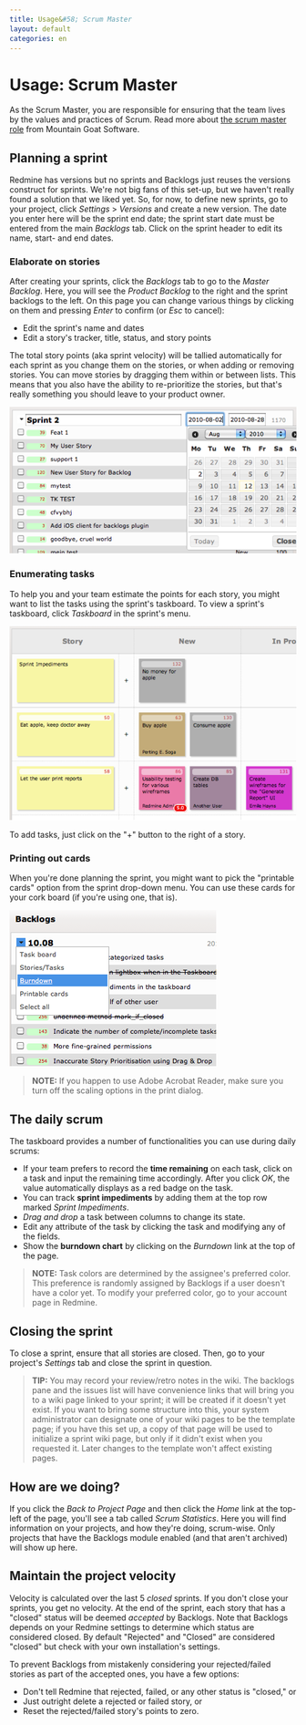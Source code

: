 ```yaml
---
title: Usage&#58; Scrum Master
layout: default
categories: en
---
```

# Usage: Scrum Master

As the Scrum Master, you are responsible for ensuring that the team lives by the values and practices of Scrum. Read more about <a href="http://www.mountaingoatsoftware.com/scrum/scrummaster" target="_blank">the scrum master role</a> from Mountain Goat Software.

## Planning a sprint

Redmine has versions but no sprints and Backlogs just reuses the
versions construct for sprints. We're not big fans of this set-up, but
we haven't really found a solution that we liked yet. So, for now, to
define new sprints, go to your project, click _Settings_ > _Versions_
and create a new version. The date you enter here will be the sprint
end date; the sprint start date must be entered from the main
_Backlogs_ tab. Click on the sprint header to edit its name, start-
and end dates.

### Elaborate on stories

After creating your sprints, click the _Backlogs_ tab to go to the _Master Backlog_. Here, you will see the _Product Backlog_ to the right and the sprint backlogs to the left. On this page you can change various things by clicking on them and pressing _Enter_ to confirm (or _Esc_ to cancel):

* Edit the sprint's name and dates
* Edit a story's tracker, title, status, and story points

The total story points (aka sprint velocity) will be tallied automatically for each sprint as you change them on the stories, or when adding or removing stories. You can move stories by dragging them within or between lists. This means that you also have the ability to re-prioritize the stories, but that's really something you should leave to your product owner.

![Sprint Backlog](../../assets/images/sprint_backlog.png)

### Enumerating tasks

To help you and your team estimate the points for each story, you might want to list the tasks using the sprint's taskboard. To view a sprint's taskboard, click _Taskboard_ in the sprint's menu.

![Sprint Taskboard](../../assets/images/sprint_taskboard.png)

To add tasks, just click on the "+" button to the right of a story.

### Printing out cards

When you're done planning the sprint, you might want to pick the "printable cards" option from the sprint drop-down menu. You can use these cards for your cork board (if you're using one, that is).

![Printable Cards](../../assets/images/sprint_context_menu.png)

> **NOTE:** If you happen to use Adobe Acrobat Reader, make sure you turn off the scaling options in the print dialog.

## The daily scrum

The taskboard provides a number of functionalities you can use during daily scrums:

* If your team prefers to record the **time remaining** on each task, click on a task and input the remaining time accordingly. After you click _OK_, the value automatically displays as a red badge on the task.
* You can track **sprint impediments** by adding them at the top row marked _Sprint Impediments_.
* *Drag and drop* a task between columns to change its state.
* Edit any attribute of the task by clicking the task and modifying any of the fields.
* Show the **burndown chart** by clicking on the _Burndown_ link at the top of the page.

> **NOTE:** Task colors are determined by the assignee's preferred color. This preference is randomly assigned by Backlogs if a user doesn't have a color yet. To modify your preferred color, go to your account page in Redmine.


## Closing the sprint

To close a sprint, ensure that all stories are closed. Then, go to your project's _Settings_ tab and close the sprint in question.

> **TIP:** You may record your review/retro notes in the wiki. The backlogs pane and the issues list will have convenience links that will bring you to a wiki page linked to your sprint; it will be created if it doesn't yet exist. If you want to bring some structure into this, your system administrator can designate one of your wiki pages to be the template page; if you have this set up, a copy of that page will be used to initialize a sprint wiki page, but only if it didn't exist when you requested it. Later changes to the template won't affect existing pages.


## How are we doing?

If you click the _Back to Project Page_ and then click the _Home_ link at the top-left of the page, you'll see a tab called _Scrum Statistics_. Here you will find information on your projects, and how they're doing, scrum-wise. Only projects that have the Backlogs module enabled (and that aren't archived) will show up here.

## Maintain the project velocity

Velocity is calculated over the last 5 _closed_ sprints. If you don't close your sprints, you get no velocity. At the end of the sprint, each story that has a "closed" status will be deemed _accepted_ by Backlogs. Note that Backlogs depends on your Redmine settings  to determine which status are considered closed. By default "Rejected" and "Closed" are considered "closed" but check with your own installation's settings. 

To prevent Backlogs from mistakenly considering your rejected/failed stories as part of the accepted ones, you have a few options:

* Don't tell Redmine that rejected, failed, or any other status is "closed," or
* Just outright delete a rejected or failed story, or
* Reset the rejected/failed story's points to zero.
